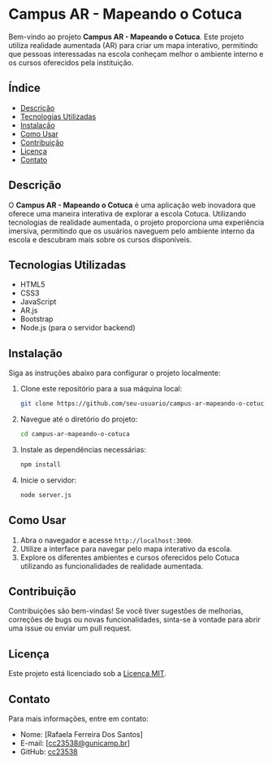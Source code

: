 # Campus AR - Mapeando o Cotuca

Bem-vindo ao projeto **Campus AR - Mapeando o Cotuca**. Este projeto utiliza realidade aumentada (AR) para criar um mapa interativo, permitindo que pessoas interessadas na escola conheçam melhor o ambiente interno e os cursos oferecidos pela instituição.

## Índice

- [Descrição](#descrição)
- [Tecnologias Utilizadas](#tecnologias-utilizadas)
- [Instalação](#instalação)
- [Como Usar](#como-usar)
- [Contribuição](#contribuição)
- [Licença](#licença)
- [Contato](#contato)

## Descrição

O **Campus AR - Mapeando o Cotuca** é uma aplicação web inovadora que oferece uma maneira interativa de explorar a escola Cotuca. Utilizando tecnologias de realidade aumentada, o projeto proporciona uma experiência imersiva, permitindo que os usuários naveguem pelo ambiente interno da escola e descubram mais sobre os cursos disponíveis.

## Tecnologias Utilizadas

- HTML5
- CSS3
- JavaScript
- AR.js
- Bootstrap
- Node.js (para o servidor backend)

## Instalação

Siga as instruções abaixo para configurar o projeto localmente:

1. Clone este repositório para a sua máquina local:
    ```sh
    git clone https://github.com/seu-usuario/campus-ar-mapeando-o-cotuca.git
    ```

2. Navegue até o diretório do projeto:
    ```sh
    cd campus-ar-mapeando-o-cotuca
    ```

3. Instale as dependências necessárias:
    ```sh
    npm install
    ```

4. Inicie o servidor:
    ```sh
    node server.js
    ```

## Como Usar

1. Abra o navegador e acesse `http://localhost:3000`.
2. Utilize a interface para navegar pelo mapa interativo da escola.
3. Explore os diferentes ambientes e cursos oferecidos pelo Cotuca utilizando as funcionalidades de realidade aumentada.

## Contribuição

Contribuições são bem-vindas! Se você tiver sugestões de melhorias, correções de bugs ou novas funcionalidades, sinta-se à vontade para abrir uma issue ou enviar um pull request.

## Licença

Este projeto está licenciado sob a [Licença MIT](LICENSE).

## Contato

Para mais informações, entre em contato:

- Nome: [Rafaela Ferreira Dos Santos]
- E-mail: [cc23538@gunicamp.br]
- GitHub: [cc23538](https://github.com/seu-usuario)

    
